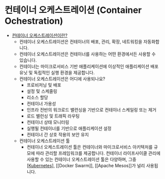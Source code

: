 # 컨테이너 오케스트레이션 (Container Ochestration)

- [컨테이너 오케스트레이션이란?](https://www.redhat.com/ko/topics/containers/what-is-container-orchestration)
  - 컨테이너 오케스트레이션은 컨테이너의 배포, 관리, 확장, 네트워킹을 자동화합니다.
  - 컨테이너 오케스트레이션은 컨테이너를 사용하는 어떤 환경에서든 사용할 수 있습니다.
  - 컨테이너는 마이크로서비스 기반 애플리케이션에 이상적인 애플리케이션 배포 유닛 및 독립적인 실행 환경을 제공합니다.
  - 컨테이너 오케스트레이션은 어디에 사용되나요?
    - 프로비저닝 및 배포
    - 설정 및 스케줄링
    - 리소스 할당
    - 컨테이너 가용성
    - 인프라 전반의 워크로드 밸런싱을 기반으로 컨테이너 스케일링 또는 제거
    - 로드 밸런싱 및 트래픽 라우팅
    - 컨테이너 상태 모니터링
    - 실행될 컨테이너를 기반으로 애플리케이션 설정
    - 컨테이너 간 상호 작용의 보안 유지
  - 컨테이너 오케스트레이션 툴
    - 컨테이너 오케스트레이션 툴은 컨테이너와 마이크로서비스 아키텍처를 규모에 따라 관리할 프레임워크를 제공합니다. 컨테이너 라이프사이클 관리에 사용할 수 있는 컨테이너 오케스트레이션 툴은 다양하며, 그중 [[Kubernetes]], [[Docker Swarm]], [[Apache Mesos]]가 널리 사용됩니다.

[//begin]: # "Autogenerated link references for markdown compatibility"
[Kubernetes]: Kubernetes "Kubernetes"
[//end]: # "Autogenerated link references"